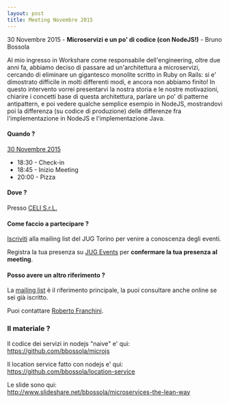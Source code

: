 ```yaml
---
layout: post
title: Meeting Novembre 2015
---
```


30 Novembre 2015 - **Microservizi e un po' di codice (con NodeJS!)** - Bruno Bossola

Al mio ingresso in Workshare come responsabile dell'engineering, oltre due anni fa, abbiamo deciso di passare ad un'architettura a microservizi, cercando di eliminare un gigantesco monolite scritto in Ruby on Rails: si e' dimostrato difficile in molti differenti modi, e ancora non abbiamo finito!
In questo intervento vorrei presentarvi la nostra storia e le nostre motivazioni, chiarire i concetti base di questa architettura, parlare un po' di patterne antipattern, e poi vedere qualche semplice esempio in NodeJS, mostrandovi poi la differenza (su codice di produzione) delle differenze fra l'implementazione in NodeJS e l'implementazione Java.

#### Quando ?

<u>30 Novembre 2015</u>

* 18:30 - Check-in
* 18:45 - Inizio Meeting
* 20:00 - Pizza

#### Dove ?

Presso [CELI S.r.L.](/places/celi/)

#### Come faccio a partecipare ?

[Iscriviti](/subscribe/) alla mailing list del JUG Torino per venire a conoscenza degli eventi.

Registra la tua presenza su [JUG Events](http://www.jugevents.org/jugevents/event/56680)
per **confermare la tua presenza al meeting**.

#### Posso avere un altro riferimento ?

La [mailing list](https://groups.yahoo.com/groups/it-torino-java-jug) è il riferimento principale,
la puoi consultare anche online se sei già iscritto.

Puoi contattare [Roberto Franchini](/people/robertofranchini/).


### Il materiale ?
Il codice dei servizi in nodejs "naive" e' qui:  
https://github.com/bbossola/microjs

Il location service fatto con nodejs e' qui:  
https://github.com/bbossola/location-service

Le slide sono qui:  
http://www.slideshare.net/bbossola/microservices-the-lean-way

